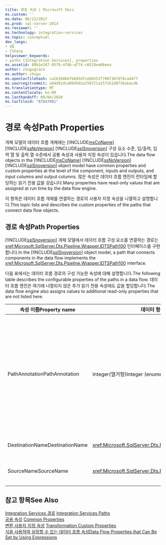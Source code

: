 ```yaml
---
title: 경로 속성 | Microsoft Docs
ms.custom: ''
ms.date: 06/13/2017
ms.prod: sql-server-2014
ms.reviewer: ''
ms.technology: integration-services
ms.topic: conceptual
dev_langs:
- VB
- CSharp
helpviewer_keywords:
- paths [Integration Services], properties
ms.assetid: 89b1e347-9579-4f6b-af74-c6519ea08eea
author: chugugrace
ms.author: chugu
ms.openlocfilehash: ca263b866fb6d5d7ceb6352f708f387d79cad4f7
ms.sourcegitcommit: ad4d92dce894592a259721a1571b1d8736abacdb
ms.translationtype: MT
ms.contentlocale: ko-KR
ms.lasthandoff: 08/04/2020
ms.locfileid: "87647091"
---
```

# <a name="path-properties"></a><span data-ttu-id="68a13-102">경로 속성</span><span class="sxs-lookup"><span data-stu-id="68a13-102">Path Properties</span></span>
  <span data-ttu-id="68a13-103">개체 모델의 데이터 흐름 개체에는 [!INCLUDE[msCoName](../includes/msconame-md.md)] [!INCLUDE[ssNoVersion](../includes/ssnoversion-md.md)] [!INCLUDE[ssISnoversion](../includes/ssisnoversion-md.md)] 구성 요소 수준, 입/출력, 입력 열 및 출력 열 수준에서 공통 속성과 사용자 지정 속성이 있습니다.</span><span class="sxs-lookup"><span data-stu-id="68a13-103">The data flow objects in the [!INCLUDE[msCoName](../includes/msconame-md.md)] [!INCLUDE[ssNoVersion](../includes/ssnoversion-md.md)] [!INCLUDE[ssISnoversion](../includes/ssisnoversion-md.md)] object model have common properties and custom properties at the level of the component, inputs and outputs, and input columns and output columns.</span></span> <span data-ttu-id="68a13-104">많은 속성은 데이터 흐름 엔진이 런타임에 할당하는 읽기 전용 값을 갖습니다.</span><span class="sxs-lookup"><span data-stu-id="68a13-104">Many properties have read-only values that are assigned at run time by the data flow engine.</span></span>  
  
 <span data-ttu-id="68a13-105">이 항목은 데이터 흐름 개체를 연결하는 경로의 사용자 지정 속성을 나열하고 설명합니다.</span><span class="sxs-lookup"><span data-stu-id="68a13-105">This topic lists and describes the custom properties of the paths that connect data flow objects.</span></span>  
  
## <a name="path-properties"></a><span data-ttu-id="68a13-106">경로 속성</span><span class="sxs-lookup"><span data-stu-id="68a13-106">Path Properties</span></span>  
 <span data-ttu-id="68a13-107">[!INCLUDE[ssISnoversion](../includes/ssisnoversion-md.md)] 개체 모델에서 데이터 흐름 구성 요소를 연결하는 경로는 <xref:Microsoft.SqlServer.Dts.Pipeline.Wrapper.IDTSPath100> 인터페이스를 구현합니다.</span><span class="sxs-lookup"><span data-stu-id="68a13-107">In the [!INCLUDE[ssISnoversion](../includes/ssisnoversion-md.md)] object model, a path that connects components in the data flow implements the <xref:Microsoft.SqlServer.Dts.Pipeline.Wrapper.IDTSPath100> interface.</span></span>  
  
 <span data-ttu-id="68a13-108">다음 표에서는 데이터 흐름 경로의 구성 가능한 속성에 대해 설명합니다.</span><span class="sxs-lookup"><span data-stu-id="68a13-108">The following table describes the configurable properties of the paths in a data flow.</span></span> <span data-ttu-id="68a13-109">데이터 흐름 엔진은 여기에 나열되지 않은 추가 읽기 전용 속성에도 값을 할당합니다.</span><span class="sxs-lookup"><span data-stu-id="68a13-109">The data flow engine also assigns values to additional read-only properties that are not listed here.</span></span>  
  
|<span data-ttu-id="68a13-110">속성 이름</span><span class="sxs-lookup"><span data-stu-id="68a13-110">Property name</span></span>|<span data-ttu-id="68a13-111">데이터 형식</span><span class="sxs-lookup"><span data-stu-id="68a13-111">Data Type</span></span>|<span data-ttu-id="68a13-112">Description</span><span class="sxs-lookup"><span data-stu-id="68a13-112">Description</span></span>|  
|-------------------|---------------|-----------------|  
|<span data-ttu-id="68a13-113">PathAnnotation</span><span class="sxs-lookup"><span data-stu-id="68a13-113">PathAnnotation</span></span>|<span data-ttu-id="68a13-114">Integer(열거형)</span><span class="sxs-lookup"><span data-stu-id="68a13-114">Integer (enumeration)</span></span>|<span data-ttu-id="68a13-115">디자이너 화면에 주석을 경로와 함께 표시할지 여부를 나타내는 값입니다.</span><span class="sxs-lookup"><span data-stu-id="68a13-115">A value that indicates whether an annotation should be displayed with the path on the designer surface.</span></span> <span data-ttu-id="68a13-116">가능한 값은 `AsNeeded`, `SourceName`, `PathName` 및 `Never`입니다.</span><span class="sxs-lookup"><span data-stu-id="68a13-116">The possible values are `AsNeeded`, `SourceName`, `PathName`, and `Never`.</span></span> <span data-ttu-id="68a13-117">기본값은 `AsNeeded`입니다.</span><span class="sxs-lookup"><span data-stu-id="68a13-117">The default value is `AsNeeded`.</span></span>|  
|<span data-ttu-id="68a13-118">DestinationName</span><span class="sxs-lookup"><span data-stu-id="68a13-118">DestinationName</span></span>|<xref:Microsoft.SqlServer.Dts.Pipeline.Wrapper.IDTSInput100>|<span data-ttu-id="68a13-119">경로에 연결된 입력입니다.</span><span class="sxs-lookup"><span data-stu-id="68a13-119">The input associated with the path.</span></span>|  
|<span data-ttu-id="68a13-120">SourceName</span><span class="sxs-lookup"><span data-stu-id="68a13-120">SourceName</span></span>|<xref:Microsoft.SqlServer.Dts.Pipeline.Wrapper.IDTSOutput100>|<span data-ttu-id="68a13-121">경로에 연결된 출력입니다.</span><span class="sxs-lookup"><span data-stu-id="68a13-121">The output associated with the path.</span></span>|  
  
## <a name="see-also"></a><span data-ttu-id="68a13-122">참고 항목</span><span class="sxs-lookup"><span data-stu-id="68a13-122">See Also</span></span>  
 <span data-ttu-id="68a13-123">[Integration Services 경로](data-flow/integration-services-paths.md) </span><span class="sxs-lookup"><span data-stu-id="68a13-123">[Integration Services Paths](data-flow/integration-services-paths.md) </span></span>  
 <span data-ttu-id="68a13-124">[공용 속성](../../2014/integration-services/common-properties.md) </span><span class="sxs-lookup"><span data-stu-id="68a13-124">[Common Properties](../../2014/integration-services/common-properties.md) </span></span>  
 <span data-ttu-id="68a13-125">[변환 사용자 지정 속성](data-flow/transformations/transformation-custom-properties.md) </span><span class="sxs-lookup"><span data-stu-id="68a13-125">[Transformation Custom Properties](data-flow/transformations/transformation-custom-properties.md) </span></span>  
 [<span data-ttu-id="68a13-126">식을 사용하여 설정할 수 있는 데이터 흐름 속성</span><span class="sxs-lookup"><span data-stu-id="68a13-126">Data Flow Properties that Can Be Set by Using Expressions</span></span>](../../2014/integration-services/data-flow-properties-that-can-be-set-by-using-expressions.md)  
  
  
